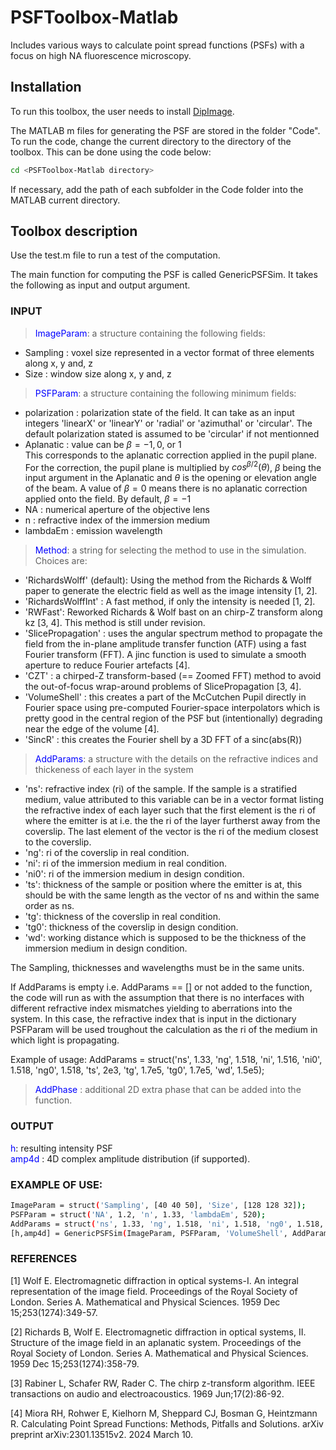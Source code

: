 # PSFToolbox-Matlab
Includes various ways to calculate point spread functions (PSFs) with a focus on high NA fluorescence microscopy. 


## Installation

To run this toolbox, the user needs to install [DipImage](https://diplib.org/).  

The MATLAB m files for generating the PSF are stored in the folder "Code". To run the code, change the current directory to the directory of the toolbox. This can be done using the code below:
```bash
cd <PSFToolbox-Matlab directory> 
```
If necessary, add the path of each subfolder in the Code folder into the MATLAB current directory. 

## Toolbox description

Use the test.m file to run a test of the computation. 

The main function for computing the PSF is called GenericPSFSim. It takes the following as input and output argument.

### INPUT <br>
> <font color='blue'>ImageParam</font>: a structure containing the following fields: <br>
* Sampling : voxel size represented in a vector format of three elements along x, y and, z <br>
* Size : window size along x, y and, z  <br>

> <font color='blue'>PSFParam</font>: a structure containing the following minimum fields: <br>
* polarization : polarization state of the field. It can take as an input integers 'linearX' or 'linearY' or 'radial' or 'azimuthal' or 'circular'. The default polarization stated is assumed to be 'circular' if not mentionned <br>
* Aplanatic : value can be $`\beta = -1, 0`$, or 1 <br>
This corresponds to the aplanatic correction applied in the pupil plane. For the correction, the pupil plane is multiplied by $`cos^{\beta/2}(\theta)`$, $`\beta`$ being the input argument in the Aplanatic and $`\theta`$ is the opening or elevation angle of the beam. A value of $`\beta = 0`$ means there is no aplanatic correction applied onto the field. By default, $`\beta = -1`$ <br>
* NA : numerical aperture of the objective lens <br>
* n : refractive index of the immersion medium <br>
* lambdaEm : emission wavelength <br>

> <font color='blue'>Method</font>: a string for selecting the method to use in the simulation. Choices are: <br>
- 'RichardsWolff' (default): Using the method from the Richards & Wolff paper to generate the electric field as well as the image intensity [1, 2]. <br>
- 'RichardsWolffInt' : A fast method, if only the intensity is needed [1, 2]. <br>
- 'RWFast': Reworked Richards & Wolf bast on an chirp-Z transform along kz [3, 4]. This method is still under revision. <br>
- 'SlicePropagation' : uses the angular spectrum method to propagate the field from the in-plane amplitude transfer function (ATF) using a fast Fourier transform (FFT). A jinc function is used to simulate a smooth aperture to reduce Fourier artefacts [4]. <br>
- 'CZT' : a chirped-Z transform-based (== Zoomed FFT) method to avoid the out-of-focus wrap-around problems of SlicePropagation [3, 4]. <br>
- 'VolumeShell' : this creates a part of the McCutchen Pupil directly in Fourier space using pre-computed Fourier-space interpolators which is pretty good in the central region of the PSF but (intentionally) degrading near the edge of the volume [4]. <br>
- 'SincR' :  this creates the Fourier shell by a 3D FFT of a sinc(abs(R)) <br>

> <font color='blue'>AddParams</font>: a structure with the details on the refractive indices and thickeness of each layer in the system <br>
* 'ns': refractive index (ri) of the sample. If the sample is a stratified medium, value attributed to this variable can be in a vector format listing the refractive index of each layer such that the first element is the ri of where the emitter is at i.e. the the ri of the layer furtherst away from the coverslip. The last element of the vector is the ri of the medium closest to the coverslip. <br>
* 'ng': ri of the coverslip in real condition. <br>
* 'ni': ri of the immersion medium in real condition. <br>
* 'ni0': ri of the immersion medium in design condition. <br>
* 'ts': thickness of the sample or position where the emitter is at, this should be with the same length as the vector of ns and within the same order as ns. <br>
* 'tg': thickness of the coverslip in real condition. <br>
* 'tg0': thickness of the coverslip in design condition. <br>
* 'wd': working distance which is supposed to be the thickness of the immersion medium in design condition. <br>

The Sampling, thicknesses and wavelengths must be in the same units.

If AddParams is empty i.e. AddParams == [] or not added to the function, the code will run as with the assumption that there is no interfaces with different refractive index mismatches yielding to aberrations into the system. In this case, the refractive index that is input in the dictionary PSFParam will be used troughout the calculation as the ri of the medium in which light is propagating. <br>

Example of usage: AddParams = struct('ns', 1.33, 'ng', 1.518, 'ni', 1.516, 'ni0', 1.518, 'ng0', 1.518, 'ts', 2e3, 'tg', 1.7e5, 'tg0', 1.7e5, 'wd', 1.5e5); <br>

> <font color='blue'>AddPhase</font> : additional 2D extra phase that can be added into the function. 

### OUTPUT <br>
<font color='blue'>h</font>: resulting intensity PSF <br>
<font color='blue'>amp4d</font> : 4D complex amplitude distribution (if supported). <br>
  
### EXAMPLE OF USE: <br>
```bash
ImageParam = struct('Sampling', [40 40 50], 'Size', [128 128 32]); 
PSFParam = struct('NA', 1.2, 'n', 1.33, 'lambdaEm', 520); 
AddParams = struct('ns', 1.33, 'ng', 1.518, 'ni', 1.518, 'ng0', 1.518, 'ni0', 1.518, 'ts', 2e3, 'tg', 1.7e5, 'tg0', 1.7e5, 'wd', 1.5e5);
[h,amp4d] = GenericPSFSim(ImageParam, PSFParam, 'VolumeShell', AddParams);
```

### REFERENCES

[1] Wolf E. Electromagnetic diffraction in optical systems-I. An integral representation of the image field. Proceedings of the Royal Society of London. Series A. Mathematical and Physical Sciences. 1959 Dec 15;253(1274):349-57.

[2] Richards B, Wolf E. Electromagnetic diffraction in optical systems, II. Structure of the image field in an aplanatic system. Proceedings of the Royal Society of London. Series A. Mathematical and Physical Sciences. 1959 Dec 15;253(1274):358-79.

[3] Rabiner L, Schafer RW, Rader C. The chirp z-transform algorithm. IEEE transactions on audio and electroacoustics. 1969 Jun;17(2):86-92.
  
[4] Miora RH, Rohwer E, Kielhorn M, Sheppard CJ, Bosman G, Heintzmann R. Calculating Point Spread Functions: Methods, Pitfalls and Solutions. arXiv preprint arXiv:2301.13515v2. 2024 March 10.